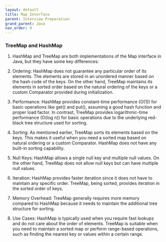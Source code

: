 ```yaml
---
layout: default
title: Map Interface
parent: Interview Preparation
grand_parent: Java
nav_order: 9
---
```

### TreeMap and HashMap

1. HashMap and TreeMap are both implementations of the Map interface in Java, but they have some key differences:

2. Ordering: HashMap does not guarantee any particular order of its elements. The elements are stored in an unordered manner based on the hash code of the keys. On the other hand, TreeMap maintains its elements in sorted order based on the natural ordering of the keys or a custom Comparator provided during initialization.

3. Performance: HashMap provides constant-time performance (O(1)) for basic operations like get() and put(), assuming a good hash function and proper load factor. In contrast, TreeMap provides logarithmic-time performance (O(log n)) for basic operations due to the underlying red-black tree structure used for sorting.

4. Sorting: As mentioned earlier, TreeMap sorts its elements based on the keys. This makes it useful when you need a sorted map based on natural ordering or a custom Comparator. HashMap does not have any built-in sorting capability.

5. Null Keys: HashMap allows a single null key and multiple null values. On the other hand, TreeMap does not allow null keys but can have multiple null values.

6. Iteration: HashMap provides faster iteration since it does not have to maintain any specific order. TreeMap, being sorted, provides iteration in the sorted order of keys.

7. Memory Overhead: TreeMap generally requires more memory compared to HashMap because it needs to maintain the additional tree structure for sorting.

8. Use Cases: HashMap is typically used when you require fast lookups and do not care about the order of elements. TreeMap is suitable when you need to maintain a sorted map or perform range-based operations, such as finding the nearest key or values within a certain range.

